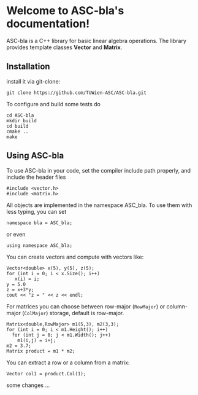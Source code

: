 # Welcome to ASC-bla's documentation!


ASC-bla is a C++ library for basic linear algebra operations.
The library provides template classes **Vector** and **Matrix**.

## Installation

install it via git-clone:

    git clone https://github.com/TUWien-ASC/ASC-bla.git


To configure and build some tests do

    cd ASC-bla
    mkdir build
    cd build
    cmake ..
    make
    

## Using ASC-bla

To use ASC-bla in your code, set the compiler include path properly, and include the header files

    #include <vector.h>
    #include <matrix.h>

All objects are implemented in the namespace ASC_bla. To use them with less typing, you can set

    namespace bla = ASC_bla;

or even

    
    using namespace ASC_bla;

    

You can create vectors and compute with vectors like:

                 
    Vector<double> x(5), y(5), z(5);
    for (int i = 0; i < x.Size(); i++)
       x(i) = i;
    y = 5.0
    z = x+3*y;
    cout << "z = " << z << endl;


For matrices you can choose between row-major (`RowMajor`) or column-major (`ColMajor`) storage,
default is row-major.

    Matrix<double,RowMajor> m1(5,3), m2(3,3);
    for (int i = 0; i < m1.Height(); i++)
      for (int j = 0; j < m1.Width(); j++)
        m1(i,j) = i+j;
    m2 = 3.7;
    Matrix product = m1 * m2;
   
You can extract a row or a column from a matrix:


    Vector col1 = product.Col(1);


some changes ...  

   
